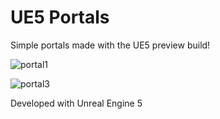 # UE5 Portals

Simple portals made with the UE5 preview build!

![portal1](https://user-images.githubusercontent.com/65978608/126066182-40ab716b-e960-47b6-89cd-c60acaa307fe.gif)

![portal3](https://user-images.githubusercontent.com/65978608/126066024-000d8d59-0de3-4205-89f3-bb799786de40.gif)


Developed with Unreal Engine 5
